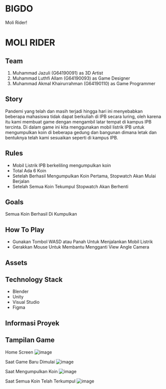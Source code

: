 # BIGDO
Moli Rider!
# MOLI RIDER
## Team
1. Muhammad Jazuli (G64190091) as 3D Artist
2. Muhammad Luthfi Allam (G64190093) as Game Designer
3. Muhammad Akmal Khairurrahman (G64190110) as Game Programmer

## Story  
Pandemi yang telah dan masih terjadi hingga hari ini menyebabkan beberapa mahasiswa tidak dapat berkuliah di IPB secara luring, oleh karena itu kami membuat game dengan mengambil 
latar tempat di kampus IPB tercinta. Di dalam game ini kita menggunakan mobil listrik IPB untuk mengumpulkan koin di beberapa gedung dan bangunan dimana letak dan bentuknya telah kami sesuaikan seperti di kampus IPB.

## Rules
- Mobil Listrik IPB berkeliling mengumpulkan koin
- Total Ada 6 Koin
- Setelah Berhasil Mengumpulkan Koin Pertama, Stopwatch Akan Mulai Berjalan
- Setelah Semua Koin Tekumpul Stopwatch Akan Berhenti

## Goals
Semua Koin Berhasil Di Kumpulkan

## How To Play
- Gunakan Tombol WASD atau Panah Untuk Menjalankan Mobil Listrik
- Gerakkan Mouse Untuk Membantu Mengganti View Angle Camera

## Assets


## Technology Stack
- Blender
- Unity
- Visual Studio
- Figma

## Informasi Proyek


## Tampilan Game
Home Screen 
![image](https://user-images.githubusercontent.com/78836730/145711942-c511fda0-2d8a-43d0-9601-0cf21f2f1f59.png)

Saat Game Baru Dimulai
![image](https://user-images.githubusercontent.com/78836730/145711972-62267b4d-ad5c-4f4b-8ab3-f35f356c66df.png)

Saat Mengumpulkan Koin
![image](https://user-images.githubusercontent.com/78836730/145711998-bc87c5cc-de9b-42dc-b684-78d97513c311.png)

Saat Semua Koin Telah Terkumpul 
![image](https://user-images.githubusercontent.com/78836730/145712113-47e6f0fc-6144-40e1-bcc9-e650752231d0.png)
